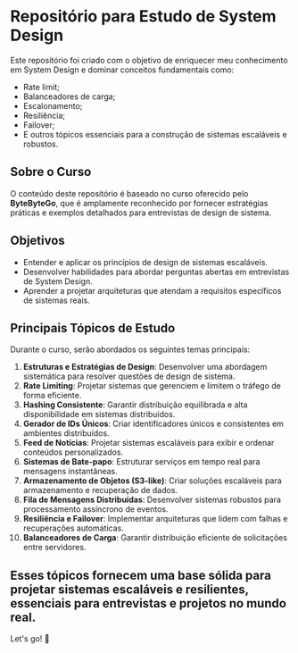 # Repositório para Estudo de System Design

Este repositório foi criado com o objetivo de enriquecer meu conhecimento em System Design e dominar conceitos fundamentais como:
- Rate limit;
- Balanceadores de carga;
- Escalonamento;
- Resiliência;
- Failover;
- E outros tópicos essenciais para a construção de sistemas escaláveis e robustos.

## Sobre o Curso
O conteúdo deste repositório é baseado no curso oferecido pelo **ByteByteGo**, que é amplamente reconhecido por fornecer estratégias práticas e exemplos detalhados para entrevistas de design de sistema. 

## Objetivos
- Entender e aplicar os princípios de design de sistemas escaláveis.
- Desenvolver habilidades para abordar perguntas abertas em entrevistas de System Design.
- Aprender a projetar arquiteturas que atendam a requisitos específicos de sistemas reais.

## Principais Tópicos de Estudo
Durante o curso, serão abordados os seguintes temas principais:

1. **Estruturas e Estratégias de Design**: Desenvolver uma abordagem sistemática para resolver questões de design de sistema.
2. **Rate Limiting**: Projetar sistemas que gerenciem e limitem o tráfego de forma eficiente.
3. **Hashing Consistente**: Garantir distribuição equilibrada e alta disponibilidade em sistemas distribuídos.
4. **Gerador de IDs Únicos**: Criar identificadores únicos e consistentes em ambientes distribuídos.
5. **Feed de Notícias**: Projetar sistemas escaláveis para exibir e ordenar conteúdos personalizados.
6. **Sistemas de Bate-papo**: Estruturar serviços em tempo real para mensagens instantâneas.
7. **Armazenamento de Objetos (S3-like)**: Criar soluções escaláveis para armazenamento e recuperação de dados.
8. **Fila de Mensagens Distribuídas**: Desenvolver sistemas robustos para processamento assíncrono de eventos.
9. **Resiliência e Failover**: Implementar arquiteturas que lidem com falhas e recuperações automáticas.
10. **Balanceadores de Carga**: Garantir distribuição eficiente de solicitações entre servidores.

Esses tópicos fornecem uma base sólida para projetar sistemas escaláveis e resilientes, essenciais para entrevistas e projetos no mundo real.
---

Let's go! 🚀
